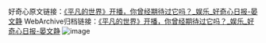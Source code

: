 好奇心原文链接：[《平凡的世界》开播，你曾经期待过它吗？_娱乐_好奇心日报-晏文静](https://www.qdaily.com/articles/6906.html)
WebArchive归档链接：[《平凡的世界》开播，你曾经期待过它吗？_娱乐_好奇心日报-晏文静](http://web.archive.org/web/20190623171508/https://www.qdaily.com/articles/6906.html)
![image](http://ww3.sinaimg.cn/large/007d5XDply1g3wb8l0ap0j30u02xg4qp)